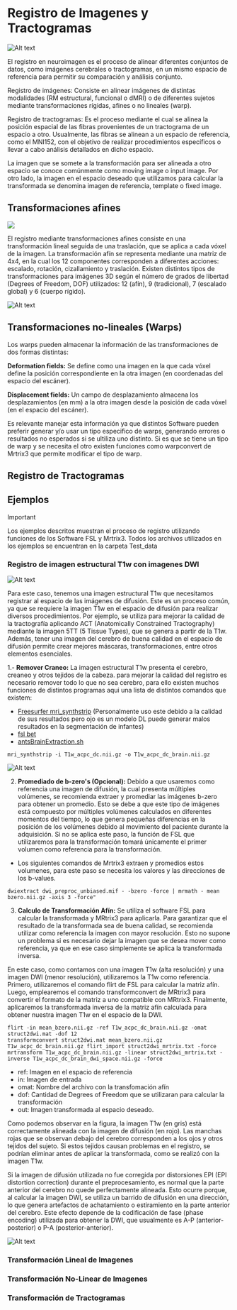 # Registro de Imagenes y Tractogramas

![Alt text](https://3dqlab.stanford.edu/wp-content/uploads/2023/04/registered-final.png)

El registro en neuroimagen es el proceso de alinear diferentes conjuntos de datos, como imágenes cerebrales o tractogramas, en un mismo espacio de referencia para permitir su comparación y análisis conjunto.

Registro de imágenes: Consiste en alinear imágenes de distintas modalidades (RM estructural, funcional o dMRI) o de diferentes sujetos mediante transformaciones rígidas, afines o no lineales (warp).

Registro de tractogramas: Es el proceso mediante el cual se alinea la posición espacial de las fibras provenientes de un tractograma de un espacio a otro. Usualmente, las fibras se alinean a un espacio de referencia, como el MNI152, con el objetivo de realizar procedimientos específicos o llevar a cabo análisis detallados en dicho espacio.

La imagen que se somete a la transformación para ser alineada a otro espacio se conoce comúnmente como moving image o input image. Por otro lado, la imagen en el espacio deseado que utilizamos para calcular la transformada se denomina imagen de referencia, template o fixed image.

## Transformaciones afines 

![](https://github.com/SebNav/Lab_viz_UDEC/blob/main/Algoritmos_y_Archivos/Registro(Transformaciones)/Affine_transform.gif)

El registro mediante transformaciones afines consiste en una transformación lineal seguida de una traslación, que se aplica a cada vóxel de la imagen.
La transformación afín se representa mediante una matriz de 4x4, en la cual los 12 componentes corresponden a diferentes acciones: escalado, rotación, cizallamiento y traslación.
Existen distintos tipos de transformaciones para imágenes 3D según el número de grados de libertad (Degrees of Freedom, DOF) utilizados: 12 (afín), 9 (tradicional), 7 (escalado global) y 6 (cuerpo rígido).

![Alt text](https://community.mrtrix.org/uploads/default/original/2X/a/a589b481ff0e5c763d9740824f1787487c04276e.png)


## Transformaciones no-lineales (Warps)


Los warps pueden almacenar la información de las transformaciones de dos formas distintas:

**Deformation fields:** Se define como una imagen en la que cada vóxel define la posición correspondiente en la otra imagen (en coordenadas del espacio del escáner).

**Displacement fields:** Un campo de desplazamiento almacena los desplazamientos (en mm) a la otra imagen desde la posición de cada vóxel (en el espacio del escáner). 

Es relevante manejar esta información ya que distintos Software pueden preferir generar y/o usar un tipo especifico de warps, generando errores o resultados no esperados si se ultiliza uno distinto. Si es que se tiene un tipo de warp y se necesita el otro existen funciones como warpconvert de Mrtrix3 que permite modificar el tipo de warp.

## Registro de Tractogramas

## Ejemplos

> [!IMPORTANT]
> Los ejemplos descritos muestran el proceso de registro utilizando funciones de los Software FSL y Mrtrix3. Todos los archivos utilizados en los ejemplos se encuentran en la carpeta Test_data

### Registro de imagen estructural T1w con imagenes DWI

![Alt text](https://github.com/SebNav/Lab_viz_UDEC/blob/main/Algoritmos_y_Archivos/Registro(Transformaciones)/T1w_dwi_overlay2.png)

Para este caso, tenemos una imagen estructural T1w que necesitamos registrar al espacio de las imágenes de difusión. Este es un proceso común, ya que se requiere la imagen T1w en el espacio de difusión para realizar diversos procedimientos. Por ejemplo, se utiliza para mejorar la calidad de la tractografía aplicando ACT (Anatomically Constrained Tractography) mediante la imagen 5TT (5 Tissue Types), que se genera a partir de la T1w. Además, tener una imagen del cerebro de buena calidad en el espacio de difusión permite crear mejores máscaras, transformaciones, entre otros elementos esenciales.

1.- **Remover Craneo:** La imagen estructural T1w presenta el cerebro, creaneo y otros tejidos de la cabeza. para mejorar la calidad del registro es necesario remover todo lo que no sea cerebro, para ello existen muchos funciones de distintos programas aqui una lista de distintos comandos que existem:

- [Freesurfer mri_synthstrip](https://surfer.nmr.mgh.harvard.edu/docs/synthstrip/) (Personalmente uso este debido a la calidad de sus resultados pero ojo es un modelo DL puede generar malos resultados en la segmentación de infantes)
- [fsl bet](https://web.mit.edu/fsl_v5.0.10/fsl/doc/wiki/BET(2f)UserGuide.html)
- [antsBrainExtraction.sh](https://github.com/ANTsX/ANTs/blob/master/Scripts/antsBrainExtraction.sh)

```console
mri_synthstrip -i T1w_acpc_dc.nii.gz -o T1w_acpc_dc_brain.nii.gz
```

![Alt text](https://github.com/SebNav/Lab_viz_UDEC/blob/main/Algoritmos_y_Archivos/Registro(Transformaciones)/Brain_striping.png)


2. **Promediado de b-zero's (Opcional):** Debido a que usaremos como referencia una imagen de difusión, la cual presenta múltiples volúmenes, se recomienda extraer y promediar las imágenes b-zero para obtener un promedio. Esto se debe a que este tipo de imágenes está compuesto por múltiples volúmenes calculados en diferentes momentos del tiempo, lo que genera pequeñas diferencias en la posición de los volúmenes debido al movimiento del paciente durante la adquisición. Si no se aplica este paso, la función de FSL que utilizaremos para la transformación tomará únicamente el primer volumen como referencia para la transformación.

- Los siguientes comandos de Mrtrix3 extraen y promedios estos volumenes, para este paso se necesita los valores y las direcciones de los b-values.

```console
dwiextract dwi_preproc_unbiased.mif - -bzero -force | mrmath - mean bzero.nii.gz -axis 3 -force"
```


3. **Calculo de Transformación Afín:** Se utiliza el software FSL para calcular la transformada y MRtrix3 para aplicarla. Para garantizar que el resultado de la transformada sea de buena calidad, se recomienda utilizar como referencia la imagen con mayor resolución. Esto no supone un problema si es necesario dejar la imagen que se desea mover como referencia, ya que en ese caso simplemente se aplica la transformada inversa.

En este caso, como contamos con una imagen T1w (alta resolución) y una imagen DWI (menor resolución), utilizaremos la T1w como referencia. Primero, utilizaremos el comando flirt de FSL para calcular la matriz afín. Luego, emplearemos el comando transformconvert de MRtrix3 para convertir el formato de la matriz a uno compatible con MRtrix3. Finalmente, aplicaremos la transformada inversa de la matriz afín calculada para obtener nuestra imagen T1w en el espacio de la DWI.


```console
flirt -in mean_bzero.nii.gz -ref T1w_acpc_dc_brain.nii.gz -omat struct2dwi.mat -dof 12 
transformconvert struct2dwi.mat mean_bzero.nii.gz T1w_acpc_dc_brain.nii.gz flirt_import struct2dwi_mrtrix.txt -force
mrtransform T1w_acpc_dc_brain.nii.gz -linear struct2dwi_mrtrix.txt -inverse T1w_acpc_dc_brain_dwi_space.nii.gz -force
```

- ref: Imagen en el espacio de referencia
- in: Imagen de entrada
- omat: Nombre del archivo con la transfomación afín
- dof: Cantidad de Degrees of Freedom que se utilizaran para calcular la transformación
- out: Imagen transformada al espacio deseado.

Como podemos observar en la figura, la imagen T1w (en gris) está correctamente alineada con la imagen de difusión (en rojo). Las manchas rojas que se observan debajo del cerebro corresponden a los ojos y otros tejidos del sujeto. Si estos tejidos causan problemas en el registro, se podrían eliminar antes de aplicar la transformada, como se realizó con la imagen T1w.

Si la imagen de difusión utilizada no fue corregida por distorsiones EPI (EPI distortion correction) durante el preprocesamiento, es normal que la parte anterior del cerebro no quede perfectamente alineada. Esto ocurre porque, al calcular la imagen DWI, se utiliza un barrido de difusión en una dirección, lo que genera artefactos de achatamiento o estiramiento en la parte anterior del cerebro. Este efecto depende de la codificación de fase (phase encoding) utilizada para obtener la DWI, que usualmente es A-P (anterior-posterior) o P-A (posterior-anterior).

![Alt text](https://github.com/SebNav/Lab_viz_UDEC/blob/main/Algoritmos_y_Archivos/Registro(Transformaciones)/T1w_DWI_space.png)

### Transformación Lineal de Imagenes


### Transformación No-Linear de Imagenes


### Transformación de Tractogramas
